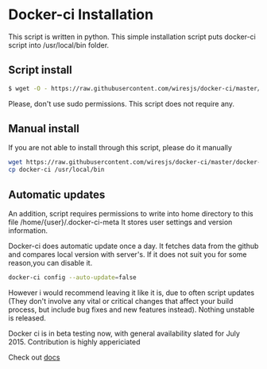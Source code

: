 # Docker-ci Installation


This script is written in python. This simple installation script puts docker-ci script into /usr/local/bin
folder. 

## Script install

```bash
$ wget -O - https://raw.githubusercontent.com/wiresjs/docker-ci/master/install.sh | bash
```

Please, don't use sudo permissions. This script does not require any. 

## Manual install

If you are not able to install through this script, please do it manually 

```bash
wget https://raw.githubusercontent.com/wiresjs/docker-ci/master/docker-ci
cp docker-ci /usr/local/bin
```

## Automatic updates

An addition, script requires permissions to write into home directory to this file /home/{user}/.docker-ci-meta
It stores user settings and version information.

Docker-ci does automatic update once a day. It fetches data from the github and compares local version with server's. If it does not suit you for some reason,you can disable it.

```bash
docker-ci config --auto-update=false
```

However i would recommend leaving it like it is,  due to often script updates (They don't involve any vital or critical changes that affect your build process, but include bug fixes and new features instead). Nothing unstable is released.

Docker ci is in beta testing now, with general availability slated for July 2015.
Contribution is highly appericiated

Check out [docs](http://docker-ci.org/docs)
